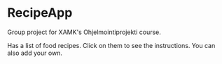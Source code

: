 # RecipeApp

Group project for XAMK's Ohjelmointiprojekti course.

Has a list of food recipes. Click on them to see the instructions.
You can also add your own.
